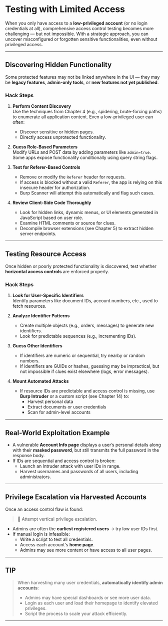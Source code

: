 # Testing with Limited Access

When you only have access to a **low-privileged account** (or no login credentials at all), comprehensive access control testing becomes more challenging — but not impossible. With a strategic approach, you can uncover misconfigured or forgotten sensitive functionalities, even without privileged access.

---

## Discovering Hidden Functionality

Some protected features may not be linked anywhere in the UI — they may be **legacy features**, **admin-only tools**, or **new features not yet published**.

### Hack Steps

1. **Perform Content Discovery**  
   Use the techniques from Chapter 4 (e.g., spidering, brute-forcing paths) to enumerate all application content. Even a low-privileged user can often:
   - Discover sensitive or hidden pages.
   - Directly access unprotected functionality.

2. **Guess Role-Based Parameters**  
   Modify URLs and POST data by adding parameters like `admin=true`. Some apps expose functionality conditionally using query string flags.

3. **Test for Referer-Based Controls**  
   - Remove or modify the `Referer` header for requests.
   - If access is blocked without a valid `Referer`, the app is relying on this insecure header for authorization.
   - Burp Scanner will attempt this automatically and flag such cases.

4. **Review Client-Side Code Thoroughly**  
   - Look for hidden links, dynamic menus, or UI elements generated in JavaScript based on user role.
   - Examine HTML comments or source for clues.
   - Decompile browser extensions (see Chapter 5) to extract hidden server endpoints.

---

## Testing Resource Access

Once hidden or poorly protected functionality is discovered, test whether **horizontal access controls** are enforced properly.

### Hack Steps

1. **Look for User-Specific Identifiers**  
   Identify parameters like document IDs, account numbers, etc., used to fetch resources.

2. **Analyze Identifier Patterns**  
   - Create multiple objects (e.g., orders, messages) to generate new identifiers.
   - Look for predictable sequences (e.g., incrementing IDs).

3. **Guess Other Identifiers**  
   - If identifiers are numeric or sequential, try nearby or random numbers.
   - If identifiers are GUIDs or hashes, guessing may be impractical, but not impossible if clues exist elsewhere (logs, error messages).

4. **Mount Automated Attacks**  
   - If resource IDs are predictable and access control is missing, use **Burp Intruder** or a custom script (see Chapter 14) to:
     - Harvest personal data
     - Extract documents or user credentials
     - Scan for admin-level accounts

---

## Real-World Exploitation Example

- A vulnerable **Account Info page** displays a user’s personal details along with their **masked password**, but still transmits the full password in the response body.
- If IDs are sequential and access control is broken:
  - Launch an Intruder attack with user IDs in range.
  - Harvest usernames and passwords of all users, including administrators.


---

## Privilege Escalation via Harvested Accounts

Once an access control flaw is found:

> 🎯 Attempt vertical privilege escalation.

- Admins are often the **earliest registered users** → try low user IDs first.
- If manual login is infeasible:
  - Write a script to test all credentials.
  - Access each account's **home page**.
  - Admins may see more content or have access to all user pages.

---

## TIP

> When harvesting many user credentials, **automatically identify admin accounts**:
>
> - Admins may have special dashboards or see more user data.
> - Login as each user and load their homepage to identify elevated privileges.
> - Script the process to scale your attack efficiently.

---
